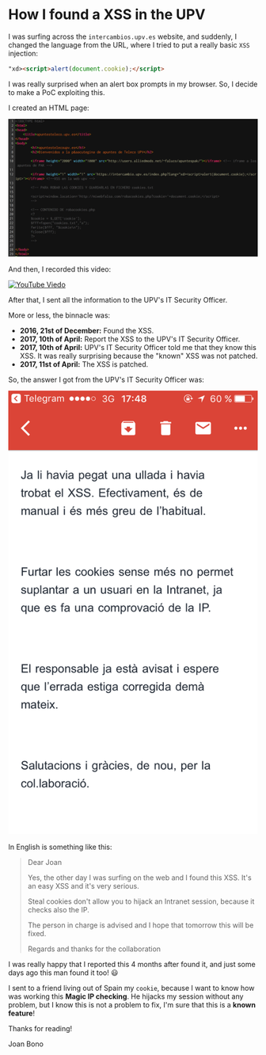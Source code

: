 # How I found a XSS in the UPV

I was surfing across the `intercambios.upv.es` website, and suddenly, I changed the language from the URL, where I tried to put a really basic `XSS` injection:

~~~~html
"xd><script>alert(document.cookie);</script>
~~~~

I was really surprised when an alert box prompts in my browser. So, I decide to make a PoC exploiting this.

I created an HTML page:

![](../images/xss_001.png)

And then, I recorded this video:

[![YouTube Viedo](http://img.youtube.com/vi/dyFCOTNaHW8/0.jpg)](http://www.youtube.com/watch?v=dyFCOTNaHW8)

After that, I sent all the information to the UPV's IT Security Officer.

More or less, the binnacle was:

+ **2016, 21st of December:** Found the XSS.
+ **2017, 10th of April:** Report the XSS to the UPV's IT Security Officer.
+ **2017, 10th of April:** UPV's IT Security Officer told me that they know this XSS. It was really surprising because the "known" XSS was not patched.
+ **2017, 11st of April:** The XSS is patched.

So, the answer I got from the UPV's IT Security Officer was:

![](../images/xss_002.png)

In English is something like this:

>Dear Joan
>
>Yes, the other day I was surfing on the web and I found this XSS. It's an easy XSS and it's very serious.
>
>Steal cookies don't allow you to hijack an Intranet session, because it checks also the IP.
>
>The person in charge is advised and I hope that tomorrow this will be fixed.
>
>Regards and thanks for the collaboration

I was really happy that I reported this 4 months after found it, and just some days ago this man found it too! :smiley:

I sent to a friend living out of Spain my `cookie`, because I want to know how was working this **Magic IP checking**. He hijacks my session without any problem, but I know this is not a problem to fix, I'm sure that this is a **known feature**!

Thanks for reading!

Joan Bono
